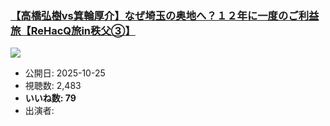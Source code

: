 ### [【高橋弘樹vs箕輪厚介】なぜ埼玉の奥地へ？１２年に一度のご利益旅【ReHacQ旅in秩父③】](https://www.youtube.com/watch?v=OD7d40mjylU)
[![](https://img.youtube.com/vi/OD7d40mjylU/sddefault.jpg)](https://www.youtube.com/watch?v=OD7d40mjylU)
-   公開日: 2025-10-25
-   視聴数: 2,483
-   **いいね数: 79**
-   出演者: 
